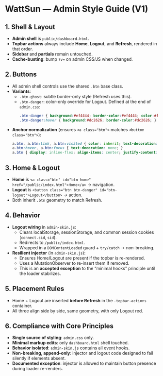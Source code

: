 # WattSun — Admin Style Guide (V1)

## 1. Shell & Layout
- **Admin shell** is `public/dashboard.html`.  
- **Topbar actions** always include **Home**, **Logout**, and **Refresh**, rendered in that order.  
- **Sidebar** and **partials** remain untouched.  
- **Cache-busting**: bump `?v=` on admin CSS/JS when changed.

## 2. Buttons
- All admin shell controls use the shared `.btn` base class.  
- **Variants**:
  - `.btn-ghost`: subtle border-only style (Refresh uses this).
  - `.btn-danger`: color-only override for Logout. Defined at the end of `admin.css`:
    ```css
    .btn-danger { background:#ef4444; border-color:#ef4444; color:#fff; }
    .btn-danger:hover { background:#dc2626; border-color:#dc2626; }
    ```
- **Anchor normalization** (ensures `<a class="btn">` matches `<button class="btn">`):
    ```css
    a.btn, a.btn:link, a.btn:visited { color: inherit; text-decoration: none; }
    a.btn:hover, a.btn:focus { text-decoration: none; }
    a.btn { display: inline-flex; align-items: center; justify-content: center; }
    ```

## 3. Home & Logout
- **Home** is `<a class="btn" id="btn-home" href="/public/index.html">Home</a>` → navigation.  
- **Logout** is `<button class="btn btn-danger" id="btn-logout">Logout</button>` → action.  
- Both inherit `.btn` geometry to match Refresh.

## 4. Behavior
- **Logout wiring** in `admin-skin.js`:  
  - Clears localStorage, sessionStorage, and common session cookies (`connect.sid`, `sid`).  
  - Redirects to `/public/index.html`.  
  - Wrapped in a `DOMContentLoaded` guard + `try/catch` → non-breaking.
- **Resilient injector** (in `admin-skin.js`):  
  - Ensures Home/Logout are present if the topbar is re-rendered.  
  - Uses a MutationObserver to re-insert them if removed.  
  - This is an **accepted exception** to the “minimal hooks” principle until the loader stabilizes.

## 5. Placement Rules
- Home + Logout are inserted **before Refresh** in the `.topbar-actions` container.  
- All three align side by side, same geometry, with only Logout red.

## 6. Compliance with Core Principles
- **Single source of styling**: `admin.css` only.  
- **Minimal markup edits**: only `dashboard.html` shell touched.  
- **Behavior isolated**: `admin-skin.js` contains all event hooks.  
- **Non-breaking, append-only**: injector and logout code designed to fail silently if elements absent.  
- **Documented exception**: injector is allowed to maintain button presence during loader re-renders.
